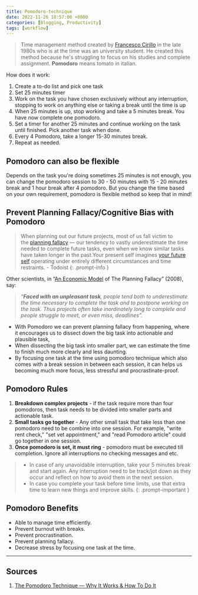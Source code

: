 ```yaml
---
title: Pomodoro-technique
date: 2022-11-26 18:57:00 +0800
categories: [Blogging, Productivity]
tags: [workflow]
---
```



> Time management method created by [Francesco Cirillo](https://francescocirillo.com/pages/francesco-cirillo) in the late 1980s who is at the time was an university student. He created this method because he's struggling  to focus on his studies and complete assignment. **Pomodoro** means tomato in italian.

How does it work:

1. Create a to-do list and pick one task
2. Set 25 minutes timer
3. Work on the task you have chosen exclusively without any interruption, stopping to work on anything else or taking a break until the time is up
4. When 25 minutes is up, stop working and take a 5 minutes break. You have now complete one pomodoro.
5. Set a timer for another 25 minutes and continue working on the task until finished. Pick another task when done.
6. Every 4 Pomodoro, take a longer 15-30 minutes break.
7. Repeat as needed.

## Pomodoro can also be flexible

Depends on the task you're doing sometimes 25 minutes is not enough, you can change the pomodoro session to 30 - 50 minutes with 15 - 20 minutes break and 1 hour break after 4 pomodoro. But you change the time based on your own requirement, pomodoro is flexible method so keep that in mind!

## Prevent Planning Fallacy/Cognitive Bias with Pomodoro

> When planning out our future projects, most of us fall victim to the [planning fallacy](https://en.wikipedia.org/wiki/Planning_fallacy) — our tendency to vastly underestimate the time needed to complete future tasks, even when we know similar tasks have taken longer in the past.Your present self imagines [your future self](https://blog.doist.com/present-self-vs-future-self/?itm_campaign=pomodoro&itm_medium=referral&itm_source=productivity_methods_guides) operating under entirely different circumstances and time restraints. - Todoist
{: .prompt-info }

Other scientists, in “[An Economic Model](https://scholar.princeton.edu/sites/default/files/planning_fallacy_0.pdf) of The Planning Fallacy” (2008), say:

> _“_**_Faced with an unpleasant task_**_, people tend both to underestimate the time necessary to complete the task and to postpone working on the task. Thus projects often take inordinately long to complete and people struggle to meet, or even miss, deadlines”._

- With Pomodoro we can prevent planning fallacy from happening, where it encourages us to dissect down the big task into actionable and plausible task,
- When dissecting the big task into smaller part, we can estimate the time to finish much more clearly and less daunting.
- By focusing one task at the time using pomodoro technique  which also comes with a break session in between each session, it can helps us becoming much more focus, less stressful and procrastinate-proof.

## Pomodoro Rules

1. **Breakdown complex projects** - if the task require more than four pomodoros, then task needs to be divided into smaller parts and actionable task.
2. **Small tasks go together** - Any other small task that take less than one pomodoro need to be combine into one session. For example, "write rent check," "set vet appointment," and "read Pomodoro article" could go together in one session.
3. **Once pomodoro is set, it must ring** - pomodoro must be executed till completion. Ignore all interruptions no checking messages and etc.

> - In case of any unavoidable interruption, take your 5 minutes break and start again. Any interruption need to be track/jot down as they occur and reflect on how to avoid them in the next session.
> - In case you complete your task before time limits, use that extra time to learn new things and improve skills.
{: .prompt-important }

## Pomodoro Benefits

- Able to manage time efficiently.
- Prevent burnout with breaks.
- Prevent procrastination.
- Prevent planning fallacy.
- Decrease stress by focusing one task at the time.

---

## Sources

1. [The Pomodoro Technique — Why It Works & How To Do It](https://todoist.com/productivity-methods/pomodoro-technique)
